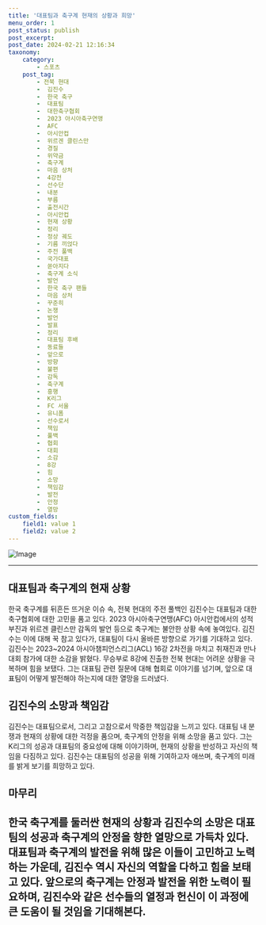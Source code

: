```yaml
---
title: '대표팀과 축구계 현재의 상황과 희망'
menu_order: 1
post_status: publish
post_excerpt: 
post_date: 2024-02-21 12:16:34
taxonomy:
    category:
        - 스포츠
    post_tag:
        - 전북 현대
        -  김진수
        -  한국 축구
        -  대표팀
        -  대한축구협회
        -  2023 아시아축구연맹
        -  AFC
        -  아시안컵
        -  위르겐 클린스만
        -  경질
        -  위약금
        -  축구계
        -  마음 상처
        -  4강전
        -  선수단
        -  내분
        -  부름
        -  출전시간
        -  아시안컵
        -  현재 상황
        -  정리
        -  정상 궤도
        -  기름 끼얹다
        -  주전 풀백
        -  국가대표
        -  쏟아지다
        -  축구계 소식
        -  발언
        -  한국 축구 팬들
        -  마음 상처
        -  꾸준히
        -  논쟁
        -  발언
        -  발표
        -  정리
        -  대표팀 후배
        -  동료들
        -  앞으로
        -  방향
        -  불편
        -  감독
        -  축구계
        -  흥행
        -  K리그
        -  FC 서울
        -  유니폼
        -  선수로서
        -  책임
        -  풀백
        -  협회
        -  대회
        -  소감
        -  8강
        -  힘
        -  소망
        -  책임감
        -  발전
        -  안정
        -  열망
custom_fields:
    field1: value 1
    field2: value 2
---
```


![Image](https://imgnews.pstatic.net/image/144/2024/02/21/0000944567_001_20240221073804610.jpg?type=w647)

---
## 대표팀과 축구계의 현재 상황
한국 축구계를 뒤흔든 뜨거운 이슈 속, 전북 현대의 주전 풀백인 김진수는 대표팀과 대한축구협회에 대한 고민을 품고 있다. 2023 아시아축구연맹(AFC) 아시안컵에서의 성적 부진과 위르겐 클린스만 감독의 발언 등으로 축구계는 불안한 상황 속에 놓여있다. 김진수는 이에 대해 꾹 참고 있다가, 대표팀이 다시 올바른 방향으로 가기를 기대하고 있다.
김진수는 2023~2024 아시아챔피언스리그(ACL) 16강 2차전을 마치고 취재진과 만나 대회 참가에 대한 소감을 밝혔다. 무승부로 8강에 진출한 전북 현대는 어려운 상황을 극복하며 힘을 보탰다. 그는 대표팀 관련 질문에 대해 협회로 이야기를 넘기며, 앞으로 대표팀이 어떻게 발전해야 하는지에 대한 열망을 드러냈다.
## 김진수의 소망과 책임감
김진수는 대표팀으로서, 그리고 고참으로서 막중한 책임감을 느끼고 있다. 대표팀 내 분쟁과 현재의 상황에 대한 걱정을 품으며, 축구계의 안정을 위해 소망을 품고 있다. 그는 K리그의 성공과 대표팀의 중요성에 대해 이야기하며, 현재의 상황을 반성하고 자신의 책임을 다짐하고 있다. 김진수는 대표팀의 성공을 위해 기여하고자 애쓰며, 축구계의 미래를 밝게 보기를 희망하고 있다.
## 마무리
한국 축구계를 둘러싼 현재의 상황과 김진수의 소망은 대표팀의 성공과 축구계의 안정을 향한 열망으로 가득차 있다. 대표팀과 축구계의 발전을 위해 많은 이들이 고민하고 노력하는 가운데, 김진수 역시 자신의 역할을 다하고 힘을 보태고 있다. 앞으로의 축구계는 안정과 발전을 위한 노력이 필요하며, 김진수와 같은 선수들의 열정과 헌신이 이 과정에 큰 도움이 될 것임을 기대해본다.
---
